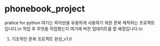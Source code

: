 # phonebook_project
pratice for python
여기는 파이썬을 유용하게 사용하기 위한 폰북 제작하는 프로젝트입니다.\n
작업 후 무엇을 작업했는지 여기에 버전 업데이트를 할 예정입니다.\n

1. 기초적인 폰북 프로젝트 완성_v1.0
